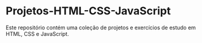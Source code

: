 # Projetos-HTML-CSS-JavaScript
Este repositório contém uma coleção de projetos e exercícios de estudo em HTML, CSS e JavaScript.

